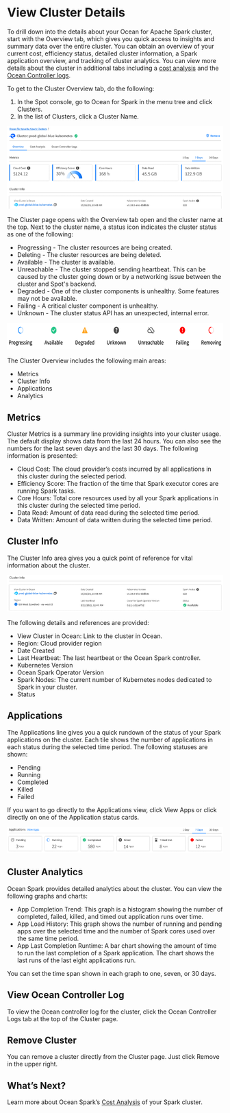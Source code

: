 # View Cluster Details

To drill down into the details about your Ocean for Apache Spark cluster, start with the Overview tab, which gives you quick access to insights and summary data over the entire cluster. You can obtain an overview of your current cost, efficiency status, detailed cluster information, a Spark application overview, and tracking of cluster analytics. You can view more details about the cluster in additional tabs including a [cost analysis](ocean-spark/product-tour/analyze-costs) and the [Ocean Controller logs](ocean-spark/product-tour/view-cluster-details?id=view-ocean-controller-log).

To get to the Cluster Overview tab, do the following:

1. In the Spot console, go to Ocean for Spark in the menu tree and click Clusters.
2. In the list of Clusters, click a Cluster Name.

<img src="/ocean-spark/_media/tutorials-clusters-01a.png" />

The Cluster page opens with the Overview tab open and the cluster name at the top. Next to the cluster name, a status icon indicates the cluster status as one of the following:

- Progressing - The cluster resources are being created.
- Deleting - The cluster resources are being deleted.
- Available - The cluster is available.
- Unreachable - The cluster stopped sending heartbeat. This can be caused by the cluster going down or by a networking issue between the cluster and Spot's backend.
- Degraded - One of the cluster components is unhealthy. Some features may not be available.
- Failing - A critical cluster component is unhealthy.
- Unknown - The cluster status API has an unexpected, internal error.

<img src="/ocean-spark/_media/tutorials-clusters-01-1.png" width="642" height="63" />

The Cluster Overview includes the following main areas:

- Metrics
- Cluster Info
- Applications
- Analytics

## Metrics

Cluster Metrics is a summary line providing insights into your cluster usage. The default display shows data from the last 24 hours. You can also see the numbers for the last seven days and the last 30 days. The following information is presented:

- Cloud Cost: The cloud provider’s costs incurred by all applications in this cluster during the selected period.
- Efficiency Score: The fraction of the time that Spark executor cores are running Spark tasks.
- Core Hours: Total core resources used by all your Spark applications in this cluster during the selected time period.
- Data Read: Amount of data read during the selected time period.
- Data Written: Amount of data written during the selected time period.

## Cluster Info

The Cluster Info area gives you a quick point of reference for vital information about the cluster.

<img src="/ocean-spark/_media/tutorials-cluster-02a.png" />

The following details and references are provided:

- View Cluster in Ocean: Link to the cluster in Ocean.
- Region: Cloud provider region
- Date Created
- Last Heartbeat: The last heartbeat or the Ocean Spark controller.
- Kubernetes Version
- Ocean Spark Operator Version
- Spark Nodes: The current number of Kubernetes nodes dedicated to Spark in your cluster.
- Status

## Applications

The Applications line gives you a quick rundown of the status of your Spark applications on the cluster. Each tile shows the number of applications in each status during the selected time period. The following statuses are shown:

- Pending
- Running
- Completed
- Killed
- Failed

If you want to go directly to the Applications view, click View Apps or click directly on one of the Application status cards.

<img src="/ocean-spark/_media/tutorials-cluster-04.png" />

## Cluster Analytics

Ocean Spark provides detailed analytics about the cluster. You can view the following graphs and charts:

- App Completion Trend: This graph is a histogram showing the number of completed, failed, killed, and timed out application runs over time.
- App Load History: This graph shows the number of running and pending apps over the selected time and the number of Spark cores used over the same time period.
- App Last Completion Runtime: A bar chart showing the amount of time to run the last completion of a Spark application. The chart shows the last runs of the last eight applications run.

You can set the time span shown in each graph to one, seven, or 30 days.

## View Ocean Controller Log

To view the Ocean controller log for the cluster, click the Ocean Controller Logs tab at the top of the Cluster page.

## Remove Cluster

You can remove a cluster directly from the Cluster page. Just click Remove in the upper right.

## What’s Next?

Learn more about Ocean Spark’s [Cost Analysis](ocean-spark/product-tour/analyze-costs) of your Spark cluster.
